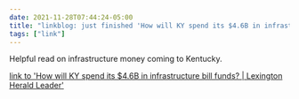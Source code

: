 ```yaml
---
date: 2021-11-28T07:44:24-05:00
title: "linkblog: just finished 'How will KY spend its $4.6B in infrastructure bill funds? | Lexington Herald Leader'"
tags: ["link"]
---
```

Helpful read on infrastructure money coming to Kentucky.
 
[link to 'How will KY spend its $4.6B in infrastructure bill funds? | Lexington Herald Leader'](https://www.kentucky.com/news/politics-government/article256083017.html)
